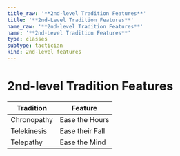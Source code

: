 ```yaml
---
title_raw: '**2nd-level Tradition Features**'
title: '**2nd-Level Tradition Features**'
name_raw: '**2nd-level Tradition Features**'
name: '**2nd-Level Tradition Features**'
type: classes
subtype: tactician
kind: 2nd-level features
---
```


# **2nd-level Tradition Features**

| Tradition   | Feature         |
| ----------- | --------------- |
| Chronopathy | Ease the Hours  |
| Telekinesis | Ease their Fall |
| Telepathy   | Ease the Mind   |
